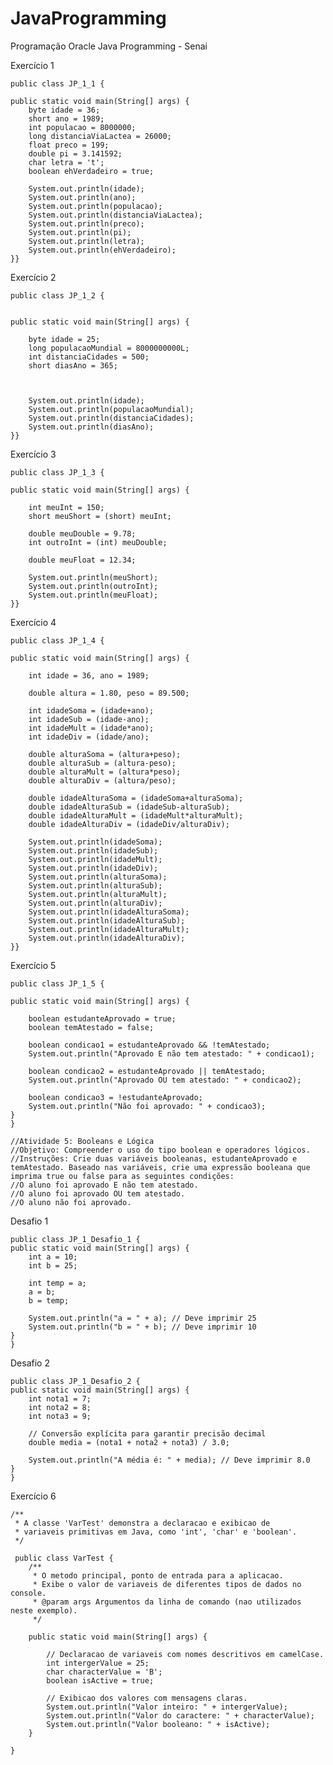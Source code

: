 # JavaProgramming
Programação Oracle Java Programming - Senai


Exercício 1

    public class JP_1_1 {

    public static void main(String[] args) {
        byte idade = 36;
        short ano = 1989;
        int populacao = 8000000;
        long distanciaViaLactea = 26000;
        float preco = 199;
        double pi = 3.141592;
        char letra = 't';
        boolean ehVerdadeiro = true;
        
        System.out.println(idade);
        System.out.println(ano);
        System.out.println(populacao);
        System.out.println(distanciaViaLactea);
        System.out.println(preco);
        System.out.println(pi);
        System.out.println(letra);
        System.out.println(ehVerdadeiro);
    }}

Exercício 2


    public class JP_1_2 {
  
    
    public static void main(String[] args) {

        byte idade = 25;
        long populacaoMundial = 8000000000L;
        int distanciaCidades = 500;
        short diasAno = 365;
        


        System.out.println(idade);
        System.out.println(populacaoMundial);
        System.out.println(distanciaCidades);
        System.out.println(diasAno);
    }}

Exercício 3

    public class JP_1_3 {
    
    public static void main(String[] args) {

        int meuInt = 150;
        short meuShort = (short) meuInt;

        double meuDouble = 9.78;
        int outroInt = (int) meuDouble; 

        double meuFloat = 12.34;
        
        System.out.println(meuShort);
        System.out.println(outroInt);
        System.out.println(meuFloat);
    }}

Exercício 4

    public class JP_1_4 {
    
    public static void main(String[] args) {

        int idade = 36, ano = 1989;

        double altura = 1.80, peso = 89.500;

        int idadeSoma = (idade+ano);
        int idadeSub = (idade-ano);
        int idadeMult = (idade*ano);
        int idadeDiv = (idade/ano);

        double alturaSoma = (altura+peso);
        double alturaSub = (altura-peso);
        double alturaMult = (altura*peso);
        double alturaDiv = (altura/peso);

        double idadeAlturaSoma = (idadeSoma+alturaSoma);
        double idadeAlturaSub = (idadeSub-alturaSub);
        double idadeAlturaMult = (idadeMult*alturaMult);
        double idadeAlturaDiv = (idadeDiv/alturaDiv);
      
        System.out.println(idadeSoma);
        System.out.println(idadeSub);
        System.out.println(idadeMult);
        System.out.println(idadeDiv);
        System.out.println(alturaSoma);
        System.out.println(alturaSub);
        System.out.println(alturaMult);
        System.out.println(alturaDiv);
        System.out.println(idadeAlturaSoma);
        System.out.println(idadeAlturaSub);
        System.out.println(idadeAlturaMult);
        System.out.println(idadeAlturaDiv);
    }}

Exercício 5

    public class JP_1_5 {
    
    public static void main(String[] args) {

        boolean estudanteAprovado = true;
        boolean temAtestado = false;

        boolean condicao1 = estudanteAprovado && !temAtestado;
        System.out.println("Aprovado E não tem atestado: " + condicao1);

        boolean condicao2 = estudanteAprovado || temAtestado;
        System.out.println("Aprovado OU tem atestado: " + condicao2);

        boolean condicao3 = !estudanteAprovado;
        System.out.println("Não foi aprovado: " + condicao3);
    }
    }

    //Atividade 5: Booleans e Lógica
    //Objetivo: Compreender o uso do tipo boolean e operadores lógicos.
    //Instruções: Crie duas variáveis booleanas, estudanteAprovado e temAtestado. Baseado nas variáveis, crie uma expressão booleana que imprima true ou false para as seguintes condições:
    //O aluno foi aprovado E não tem atestado.
    //O aluno foi aprovado OU tem atestado.
    //O aluno não foi aprovado.

Desafio 1

    public class JP_1_Desafio_1 {
    public static void main(String[] args) {
        int a = 10;
        int b = 25;

        int temp = a;
        a = b;
        b = temp;

        System.out.println("a = " + a); // Deve imprimir 25
        System.out.println("b = " + b); // Deve imprimir 10
    }
    }

Desafio 2

    public class JP_1_Desafio_2 {
    public static void main(String[] args) {
        int nota1 = 7;
        int nota2 = 8;
        int nota3 = 9;

        // Conversão explícita para garantir precisão decimal
        double media = (nota1 + nota2 + nota3) / 3.0;

        System.out.println("A média é: " + media); // Deve imprimir 8.0
    }
    }
    
Exercício 6

    /**
     * A classe 'VarTest' demonstra a declaracao e exibicao de
     * variaveis primitivas em Java, como 'int', 'char' e 'boolean'.
     */
    
     public class VarTest {
        /**
         * O metodo principal, ponto de entrada para a aplicacao.
         * Exibe o valor de variaveis de diferentes tipos de dados no console.
         * @param args Argumentos da linha de comando (nao utilizados neste exemplo).
         */
    
        public static void main(String[] args) {
            
            // Declaracao de variaveis com nomes descritivos em camelCase.
            int intergerValue = 25;
            char characterValue = 'B';
            boolean isActive = true;
            
            // Exibicao dos valores com mensagens claras.
            System.out.println("Valor inteiro: " + intergerValue);
            System.out.println("Valor do caractere: " + characterValue);
            System.out.println("Valor booleano: " + isActive);
        }
        
    }
